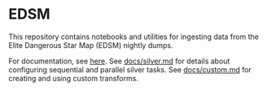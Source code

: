 # EDSM

This repository contains notebooks and utilities for ingesting data from the Elite Dangerous Star Map (EDSM) nightly dumps.

For documentation, see [here](https://github.com/bryanlharris/Documentation).
See [docs/silver.md](docs/silver.md) for details about configuring sequential and parallel silver tasks.
See [docs/custom.md](docs/custom.md) for creating and using custom transforms.
